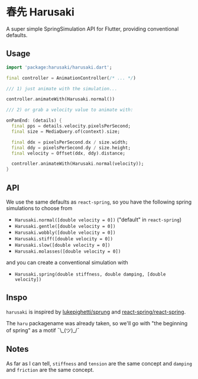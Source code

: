 # 春先 Harusaki

A super simple SpringSimulation API for Flutter, providing conventional defaults.

## Usage

```dart
import 'package:harusaki/harusaki.dart';

final controller = AnimationController(/* ... */)

/// 1) just animate with the simulation...

controller.animateWith(Harusaki.normal())

/// 2) or grab a velocity value to animate with:

onPanEnd: (details) {
  final pps = details.velocity.pixelsPerSecond;
  final size = MediaQuery.of(context).size;

  final ddx = pixelsPerSecond.dx / size.width;
  final ddy = pixelsPerSecond.dy / size.height;
  final velocity = Offset(ddx, ddy).distance;

  controller.animateWith(Harusaki.normal(velocity));
}
```

## API

We use the same defaults as `react-spring`, so you have the following spring simulations to choose from

- `Harusaki.normal([double velocity = 0])` ("default" in `react-spring`)
- `Harusaki.gentle([double velocity = 0])`
- `Harusaki.wobbly([double velocity = 0])`
- `Harusaki.stiff([double velocity = 0])`
- `Harusaki.slow([double velocity = 0])`
- `Harusaki.molasses([double velocity = 0])`

and you can create a conventional simulation with

- `Harusaki.spring(double stiffness, double damping, [double velocity])`

## Inspo

`harusaki` is inspired by [lukepighetti/sprung](https://github.com/lukepighetti/sprung) and [react-spring/react-spring](https://github.com/react-spring/react-spring).

The `haru` packagename was already taken, so we'll go with "the beginning of spring" as a motif ¯\\\_(ツ)_/¯

## Notes

As far as I can tell, `stiffness` and `tension` are the same concept and `damping` and `friction` are the same concept.
